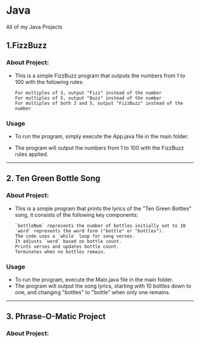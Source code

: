 # Java
All of my Java Projects

## 1.FizzBuzz

### About Project:

  - This is a simple FizzBuzz program that outputs the numbers from 1 to 100 with the following rules:

        For multiples of 3, output "Fizz" instead of the number
        For multiples of 5, output "Buzz" instead of the number
        For multiples of both 3 and 5, output "FizzBuzz" instead of the number
 
 ### Usage

   - To run the program, simply execute the App.java file in the main folder.
  
   - The program will output the numbers from 1 to 100 with the FizzBuzz rules applied.

***

## 2. Ten Green Bottle Song

### About Project:

- This is a simple program that prints the lyrics of the "Ten Green Bottles" song, it consists of the following key components:

      `bottleNum` represents the number of bottles initially set to 10
      `word` represents the word form ("bottle" or "bottles").
      The code uses a `while` loop for song verses.
      It adjusts `word` based on bottle count.
      Prints verses and updates bottle count.
      Terminates when no bottles remain.

### Usage 

- To run the program, execute the Main.java file in the main folder.
- The program will output the song lyrics, starting with 10 bottles down to one, and changing "bottles" to "bottle" when only one remains.

___

## 3. Phrase-O-Matic Project

### About Project:
